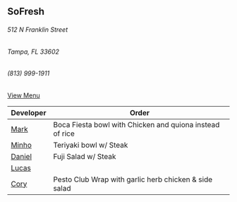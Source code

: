 
## SoFresh
###### 512 N Franklin Street
###### Tampa, FL 33602
###### (813) 999-1911

[View Menu](https://ordering.chownow.com/order/1667/locations)


Developer     | Order
--------------|---------------------
[Mark](http://github.com/mark-smithtb)              | Boca Fiesta bowl with Chicken and quiona instead of rice
[Minho](https://github.com/minhochoi)               | Teriyaki bowl w/ Steak
[Daniel](https://github.come/dtartaglia)            | Fuji Salad w/ Steak
[Lucas](https://github.com/LucasClaude)             | 
[Cory]()                                            | Pesto Club Wrap with garlic herb chicken & side salad

